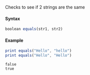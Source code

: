 Checks to see if 2 strings are the same

#### Syntax
```js
boolean equals(str1, str2)
```
#### Example
```js
print equals("Hello", "hello")
print equals("Hello", "Hello")
```
```
false
true
```
